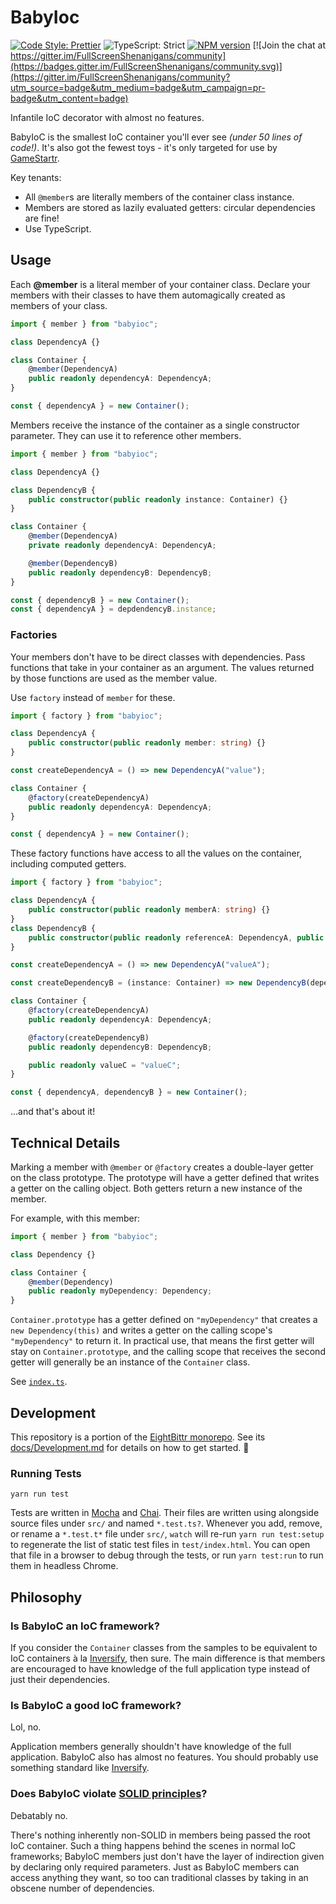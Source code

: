 <!-- Top -->

# BabyIoc

[![Code Style: Prettier](https://img.shields.io/badge/code_style-prettier-brightgreen.svg)](https://prettier.io)
![TypeScript: Strict](https://img.shields.io/badge/typescript-strict-brightgreen.svg)
[![NPM version](https://badge.fury.io/js/babyioc.svg)](http://badge.fury.io/js/babyioc)
[![Join the chat at https://gitter.im/FullScreenShenanigans/community](https://badges.gitter.im/FullScreenShenanigans/community.svg)](https://gitter.im/FullScreenShenanigans/community?utm_source=badge&utm_medium=badge&utm_campaign=pr-badge&utm_content=badge)

Infantile IoC decorator with almost no features.

<!-- /Top -->

BabyIoC is the smallest IoC container you'll ever see _(under 50 lines of code!)_.
It's also got the fewest toys - it's only targeted for use by [GameStartr](https://github.com/FullScreenShenanigans/GameStartr).

Key tenants:

-   All `@member`s are literally members of the container class instance.
-   Members are stored as lazily evaluated getters: circular dependencies are fine!
-   Use TypeScript.

## Usage

Each **@member** is a literal member of your container class.
Declare your members with their classes to have them automagically created as members of your class.

```typescript
import { member } from "babyioc";

class DependencyA {}

class Container {
    @member(DependencyA)
    public readonly dependencyA: DependencyA;
}

const { dependencyA } = new Container();
```

Members receive the instance of the container as a single constructor parameter.
They can use it to reference other members.

```typescript
import { member } from "babyioc";

class DependencyA {}

class DependencyB {
    public constructor(public readonly instance: Container) {}
}

class Container {
    @member(DependencyA)
    private readonly dependencyA: DependencyA;

    @member(DependencyB)
    public readonly dependencyB: DependencyB;
}

const { dependencyB } = new Container();
const { dependencyA } = depdendencyB.instance;
```

### Factories

Your members don't have to be direct classes with dependencies.
Pass functions that take in your container as an argument.
The values returned by those functions are used as the member value.

Use `factory` instead of `member` for these.

```typescript
import { factory } from "babyioc";

class DependencyA {
    public constructor(public readonly member: string) {}
}

const createDependencyA = () => new DependencyA("value");

class Container {
    @factory(createDependencyA)
    public readonly dependencyA: DependencyA;
}

const { dependencyA } = new Container();
```

These factory functions have access to all the values on the container, including computed getters.

```typescript
import { factory } from "babyioc";

class DependencyA {
    public constructor(public readonly memberA: string) {}
}
class DependencyB {
    public constructor(public readonly referenceA: DependencyA, public readonly valueC: string) {}
}

const createDependencyA = () => new DependencyA("valueA");

const createDependencyB = (instance: Container) => new DependencyB(dependencyA, container.valueC);

class Container {
    @factory(createDependencyA)
    public readonly dependencyA: DependencyA;

    @factory(createDependencyB)
    public readonly dependencyB: DependencyB;

    public readonly valueC = "valueC";
}

const { dependencyA, dependencyB } = new Container();
```

...and that's about it!

## Technical Details

Marking a member with `@member` or `@factory` creates a double-layer getter on the class prototype.
The prototype will have a getter defined that writes a getter on the calling object.
Both getters return a new instance of the member.

For example, with this member:

```typescript
import { member } from "babyioc";

class Dependency {}

class Container {
    @member(Dependency)
    public readonly myDependency: Dependency;
}
```

`Container.prototype` has a getter defined on `"myDependency"` that creates a `new Dependency(this)` and writes a getter on the calling scope's `"myDependency"` to return it.
In practical use, that means the first getter will stay on `Container.prototype`, and the calling scope that receives the second getter will generally be an instance of the `Container` class.

See [`index.ts`](src/index.ts).

<!-- Development -->

## Development

This repository is a portion of the [EightBittr monorepo](https://raw.githubusercontent.com/FullScreenShenanigans/EightBittr).
See its [docs/Development.md](../../docs/Development.md) for details on how to get started. 💖

### Running Tests

```shell
yarn run test
```

Tests are written in [Mocha](https://github.com/mochajs/mocha) and [Chai](https://github.com/chaijs/chai).
Their files are written using alongside source files under `src/` and named `*.test.ts?`.
Whenever you add, remove, or rename a `*.test.t*` file under `src/`, `watch` will re-run `yarn run test:setup` to regenerate the list of static test files in `test/index.html`.
You can open that file in a browser to debug through the tests, or run `yarn test:run` to run them in headless Chrome.

<!-- Maps -->
<!-- /Maps -->

<!-- /Development -->

## Philosophy

### Is BabyIoC an IoC framework?

If you consider the `Container` classes from the samples to be equivalent to IoC containers à la [Inversify](http://inversify.io), then sure.
The main difference is that members are encouraged to have knowledge of the full application type instead of just their dependencies.

### Is BabyIoC a **good** IoC framework?

Lol, no.

Application members generally shouldn't have knowledge of the full application.
BabyIoC also has almost no features.
You should probably use something standard like [Inversify](http://inversify.io).

### Does BabyIoC violate [SOLID principles](<https://en.wikipedia.org/wiki/SOLID_(object-oriented_design)>)?

Debatably no.

There's nothing inherently non-SOLID in members being passed the root IoC container.
Such a thing happens behind the scenes in normal IoC frameworks; BabyIoC members just don't have the layer of indirection given by declaring only required parameters.
Just as BabyIoC members can access anything they want, so too can traditional classes by taking in an obscene number of dependencies.
